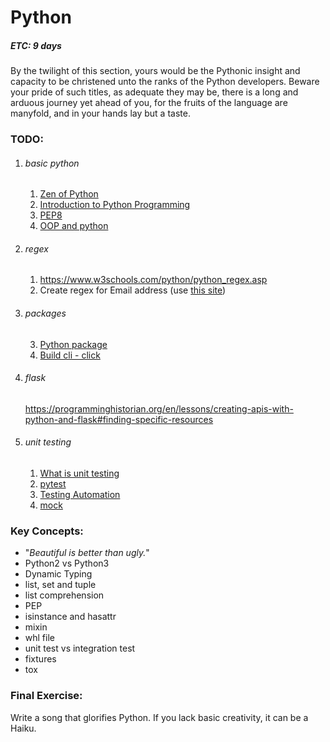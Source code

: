# Python
##### ETC: 9 days
By the twilight of this section,
yours would be the Pythonic insight and capacity to be christened unto the ranks
of the Python developers.
Beware your pride of such titles,
as adequate they may be, there is a long and arduous journey yet ahead of you,
for the fruits of the language are manyfold, and in your hands lay but a taste.

### TODO:
1. ###### basic python
    1. [Zen of Python](https://en.wikipedia.org/wiki/Zen_of_Python)
    2. [Introduction to Python Programming](https://click.linksynergy.com/deeplink?id=vedj0cWlu2Y&mid=39197&u1=ddfreepython2&murl=https%3A%2F%2Fwww.udemy.com%2Fcourse%2Fpythonforbeginnersintro%2F)
    3. [PEP8](https://realpython.com/python-pep8/)
    4. [OOP and python](https://realpython.com/inheritance-composition-python/#whats-inheritance)
2. ###### regex
    1. https://www.w3schools.com/python/python_regex.asp
    2. Create regex for Email address (use [this site](https://regex101.com))
3. ###### packages
    3. [Python package](https://packaging.python.org/tutorials/packaging-projects/)
    4. [Build cli - click](https://pymbook.readthedocs.io/en/latest/click.html)
4. ###### flask
    https://programminghistorian.org/en/lessons/creating-apis-with-python-and-flask#finding-specific-resources
5. ###### unit testing
    1. [What is unit testing](http://letmegooglethat.com/?q=what+is+unit+testing)
    2. [pytest](https://www.guru99.com/pytest-tutorial.html)
    3. [Testing Automation](https://www.youtube.com/watch?v=-BHverY7IwU)
    4. [mock](https://realpython.com/python-mock-library/)

### Key Concepts:
-   "_Beautiful is better than ugly._"
-   Python2 vs Python3
-   Dynamic Typing
-   list, set and tuple
-   list comprehension
-   PEP
-   isinstance and hasattr
-   mixin
-   whl file
-   unit test vs integration test
-   fixtures
-   tox
    
### Final Exercise:
Write a song that glorifies Python. If you lack basic creativity, it can be a Haiku.
